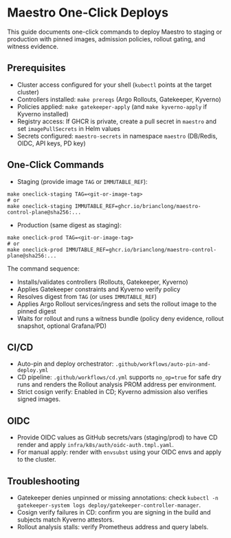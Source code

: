 # Maestro One-Click Deploys

This guide documents one-click commands to deploy Maestro to staging or production with pinned images, admission policies, rollout gating, and witness evidence.

## Prerequisites

- Cluster access configured for your shell (`kubectl` points at the target cluster)
- Controllers installed: `make prereqs` (Argo Rollouts, Gatekeeper, Kyverno)
- Policies applied: `make gatekeeper-apply` (and `make kyverno-apply` if Kyverno installed)
- Registry access: If GHCR is private, create a pull secret in `maestro` and set `imagePullSecrets` in Helm values
- Secrets configured: `maestro-secrets` in namespace `maestro` (DB/Redis, OIDC, API keys, PD key)

## One-Click Commands

- Staging (provide image `TAG` or `IMMUTABLE_REF`):

```
make oneclick-staging TAG=<git-or-image-tag>
# or
make oneclick-staging IMMUTABLE_REF=ghcr.io/brianclong/maestro-control-plane@sha256:...
```

- Production (same digest as staging):

```
make oneclick-prod TAG=<git-or-image-tag>
# or
make oneclick-prod IMMUTABLE_REF=ghcr.io/brianclong/maestro-control-plane@sha256:...
```

The command sequence:

- Installs/validates controllers (Rollouts, Gatekeeper, Kyverno)
- Applies Gatekeeper constraints and Kyverno verify policy
- Resolves digest from `TAG` (or uses `IMMUTABLE_REF`)
- Applies Argo Rollout services/ingress and sets the rollout image to the pinned digest
- Waits for rollout and runs a witness bundle (policy deny evidence, rollout snapshot, optional Grafana/PD)

## CI/CD

- Auto-pin and deploy orchestrator: `.github/workflows/auto-pin-and-deploy.yml`
- CD pipeline: `.github/workflows/cd.yml` supports `no_op=true` for safe dry runs and renders the Rollout analysis PROM address per environment.
- Strict cosign verify: Enabled in CD; Kyverno admission also verifies signed images.

## OIDC

- Provide OIDC values as GitHub secrets/vars (staging/prod) to have CD render and apply `infra/k8s/auth/oidc-auth.tmpl.yaml`.
- For manual apply: render with `envsubst` using your OIDC envs and apply to the cluster.

## Troubleshooting

- Gatekeeper denies unpinned or missing annotations: check `kubectl -n gatekeeper-system logs deploy/gatekeeper-controller-manager`.
- Cosign verify failures in CD: confirm you are signing in the build and subjects match Kyverno attestors.
- Rollout analysis stalls: verify Prometheus address and query labels.

